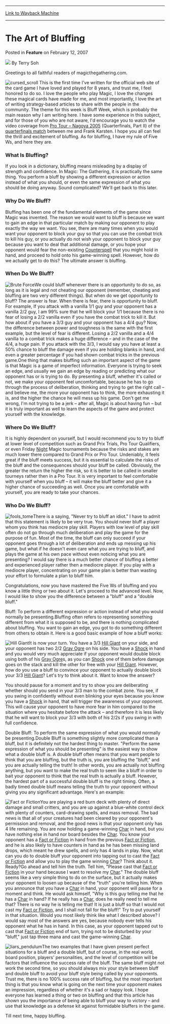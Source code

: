
---
[Link to Wayback Machine](https://web.archive.org/web/20211206184049/https://magic.wizards.com/en/articles/archive/feature/art-bluffing-2007-02-12)

[_metadata_:wayback_url]:- "https://magic.wizards.com/en/articles/archive/feature/art-bluffing-2007-02-12"
[_metadata_:wayback_raw_url]:- "https://web.archive.org/web/20211206184049id_/https://magic.wizards.com/en/articles/archive/feature/art-bluffing-2007-02-12"
[_metadata_:wayback_capture_timestamp]:- "2021-12-06 18:40:49+00:00"
[_metadata_:description]:- "Greetings to all faithful readers of magicthegathering.com. This is the first time I've written for the official web site of the card game I have loved and played for 8 years, and trust me, I feel honored to do so. I love the people who play Magic, I love the changes these magical cards have made for me, and most importantly, I love the art of writing strategy-based articles"
[_metadata_:generator]:- "Drupal 7 (http://drupal.org)"
---


The Art of Bluffing
===================



 Posted in **Feature**
 on February 12, 2007 






![](https://media.magic.wizards.com/styles/auth_small/public/images/person/authorpic_TerrySoh.jpg)
By Terry Soh











Greetings to all faithful readers of magicthegathering.com.

![cursed_scroll](https://media.magic.wizards.com/image_legacy_migration/magic/images/cardart/TE/cursed_scroll.jpg) This is the first time I've written for the official web site of the card game I have loved and played for 8 years, and trust me, I feel honored to do so. I love the people who play Magic, I love the changes these magical cards have made for me, and most importantly, I love the art of writing strategy-based articles to share with the people in the community. The theme for this week is Bluff Week, which is probably the main reason why I am writing here. I have some experience in this subject, and for those of you who are not aware, I'd encourage you to watch the video coverage from [Pro Tour – Nagoya 2005](/en/events/coverage/komuro-finishes-rochester) (Quarterfinals, Part II) of the [quarterfinals match](/en/articles/archive/event-coverage/live-coverage-2005-pro-tour-nagoya-2005-01-30-2) between me and Frank Karsten. I hope you all can feel the thrill and excitement of bluffing. As for bluffing, I have my rule of Five Ws, and here they are.

### What Is Bluffing?

If you look in a dictionary, bluffing means misleading by a display of strength and confidence. In Magic: The Gathering, it is practically the same thing. You perform a bluff by showing a different expression or action instead of what you should, or even the same expression of what you should be doing anyway. Sound complicated? We'll get back to this later. 

### Why Do We Bluff?

Bluffing has been one of the fundamental elements of the game since Magic was invented. The reason we would want to bluff is because we want to gain an edge in that particular match by making our opponent to play exactly the way we want. You see, there are many times when you would want your opponent to block your guy so that you can use the combat trick to kill his guy, or you actually do not wish your opponent to block your guy because you want to deal that additional damage, or you hope your opponent would fear the non-existing [Counterspell](https://gatherer.wizards.com/Pages/Card/Details.aspx?name=Counterspell) that you might hold in hand, and proceed to hold onto his game-winning spell. However, how do we actually get to do this? The ultimate answer is bluffing.

### When Do We Bluff?

![Brute Force](http://gatherer.wizards.com/Handlers/Image.ashx?type=card&name=Brute+Force)We could bluff whenever there is an opportunity to do so, as long as it is legal and not cheating our opponent (remember, cheating and bluffing are two very different things). But when do we get opportunity to bluff? The answer is fear. When there is fear, there is opportunity to bluff. For example, If you attack with a vanilla 1/1 guy and your opponent has a vanilla 2/2 guy, I am 99% sure that he will block your 1/1 because there is no fear of losing a 2/2 vanilla even if you have the combat trick to kill it. But how about if you have a 3/3 guy and your opponent has a 4/4 guy? Now, the difference between power and toughness is the same with the first example, but the level of fear is different. Losing a 2/2 vanilla and a 4/4 vanilla to a combat trick makes a huge difference – and in the case of the 4/4, a huge pain. If you attack with the 3/3, I would say you have at least a 50% chance to bluff the damage even if you are holding blanks in hand, and even a greater percentage if you had shown combat tricks in the previous game.One thing that makes bluffing such an important aspect of the game is that Magic is a game of imperfect information. Everyone is trying to seek an edge, and usually we gain an edge by reading or predicting what our opponent has or is trying to do. By presenting a bluff, whether it's called or not, we make your opponent feel uncomfortable, because he has to go through the process of deliberation, thinking and trying to get the right call – and believe me, the more your opponent has to think, the more exhausting it is, and the higher the chance he will mess up his game. Don't get me wrong, I'm not trying to be a jerk – after all, Magic is about having fun – but it is truly important as well to learn the aspects of the game and protect yourself with the knowledge. 

### Where Do We Bluff?

It is highly dependent on yourself, but I would recommend you to try to bluff at lower level of competition such as Grand Prix Trials, Pro Tour Qualifiers, or even Friday [Night](https://gatherer.wizards.com/Pages/Card/Details.aspx?name=Night) Magic tournaments because the risks and stakes are much lower there compared to Grand Prix or Pro Tour. Undeniably, it feels great if the bluff meets success, but it is essential to calculate the risks of the bluff and the consequences should your bluff be called. Obviously, the greater the return the higher the risk, so it is better to be called in smaller tourneys rather then in a Pro Tour. It is very important to feel comfortable with yourself when you bluff – it will make the bluff better and give it a higher chance of succeeding as well. Once you are comfortable with yourself, you are ready to take your chances. 

### Who Do We Bluff?

![fools_tome](https://media.magic.wizards.com/image_legacy_migration/magic/images/cardart/TE/fools_tome.jpg)There is a saying, "Never try to bluff an idiot." I have to admit that this statement is likely to be very true. You should never bluff a player whom you think has mediocre play skill. Players with low level of play skill often do not go through much deliberation and play the game for the purpose of fun. Most of the time, the bluff can only succeed if your opponent goes through a lot of deliberation and ends up messing up his game, but what if he doesn't even care what you are trying to bluff, and plays the game at his own pace without even noticing what you are presenting? I would say there is a much better chance of bluffing a better and experienced player rather then a mediocre player. If you play with a mediocre player, concentrating on your game plan is better than wasting your effort to formulate a plan to bluff him. 

Congratulations, now you have mastered the Five Ws of bluffing and you know a little thing or two about it. Let's proceed to the advanced level. Now, I would like to show you the difference between a "bluff" and a "double bluff." 

Bluff: To perform a different expression or action instead of what you would normally be presenting.Bluffing often refers to representing something different from what it is supposed to be, and there is nothing complicated about bluffing. You want to gain an edge, you got to do something different from others to obtain it. Here is a good basic example of how a bluff works:

![Hill Giant](http://gatherer.wizards.com/Handlers/Image.ashx?type=card&name=Hill+Giant)It is now your turn. You have a 3/3 [Hill Giant](https://gatherer.wizards.com/Pages/Card/Details.aspx?name=Hill+Giant) on your side, and your opponent has two 2/2 [Gray Ogre](https://gatherer.wizards.com/Pages/Card/Details.aspx?name=Gray+Ogre) on his side. You have a [Shock](https://gatherer.wizards.com/Pages/Card/Details.aspx?name=Shock) in hand and you would very much appreciate if your opponent would double block using both of his [Gray Ogre](https://gatherer.wizards.com/Pages/Card/Details.aspx?name=Gray+Ogre)s, as you can [Shock](https://gatherer.wizards.com/Pages/Card/Details.aspx?name=Shock) one of them before damage goes on the stack and kill the other for free with your [Hill Giant](https://gatherer.wizards.com/Pages/Card/Details.aspx?name=Hill+Giant). However, how do you use a bluff to convince your opponent to actually double block your 3/3 [Hill Giant](https://gatherer.wizards.com/Pages/Card/Details.aspx?name=Hill+Giant)? Let's try to think about it. Want to know the answer? 

You should pause for a moment and try to show you are deliberating whether should you send in your 3/3 man to the combat zone. You see, if you swing in confidently without even blinking your eyes because you know you have a [Shock](https://gatherer.wizards.com/Pages/Card/Details.aspx?name=Shock) in hand, that will trigger the awareness of your opponent. This will cause your opponent to have more fear in him compared to the situation where you hesitate before the attack – and therefore it is less likely that he will want to block your 3/3 with both of his 2/2s if you swing in with full confidence.


Double Bluff: To perform the same expression of what you would normally be presenting.Double Bluff is something slightly more complicated than a bluff, but it is definitely not the hardest thing to master. "Perform the same expression of what you should be presenting" is the easiest way to show what a double bluff is. A double bluff often means that you want people to think that you are bluffing, but the truth is, you are bluffing the "bluff," and you are actually telling the truth! In other words, you are actually not bluffing anything, but you want to make the real truth to seem like a bluff in order to bait your opponent to think that the real truth is actually a bluff. However, the hardest part of a successful double bluff is the right timing. Often, a badly timed double bluff means telling the truth to your opponent without giving you any significant advantage. Here's an example:

![Fact or Fiction](http://gatherer.wizards.com/Handlers/Image.ashx?type=card&name=Fact+or+Fiction)You are playing a red burn deck with plenty of direct damage and small critters, and you are up against a blue-white control deck with plenty of counters, card-drawing spells, and mass removal. The bad news is that all of your creatures had been cleared by your opponent's permission and removal, and the good news is that your opponent only has 4 life remaining. You are now holding a game-winning [Char](https://gatherer.wizards.com/Pages/Card/Details.aspx?name=Char) in hand, but you have nothing else in hand nor board besides the [Char](https://gatherer.wizards.com/Pages/Card/Details.aspx?name=Char). You know your opponent has a [Fact or Fiction](https://gatherer.wizards.com/Pages/Card/Details.aspx?name=Fact+or+Fiction) in hand from the previous [Fact or Fiction](https://gatherer.wizards.com/Pages/Card/Details.aspx?name=Fact+or+Fiction), and he is also likely to have counters in hand as he has been missing land drops, which meant he drew spells, and only has 4 lands in play. Now, what can you do to double bluff your opponent into tapping out to cast the [Fact or Fiction](https://gatherer.wizards.com/Pages/Card/Details.aspx?name=Fact+or+Fiction) and allow you to play the game winning [Char](https://gatherer.wizards.com/Pages/Card/Details.aspx?name=Char)? Think about it. Ready?Go ahead and tell him the truth. Tell him, "Please cast that [Fact or Fiction](https://gatherer.wizards.com/Pages/Card/Details.aspx?name=Fact+or+Fiction) in your hand because I want to resolve my [Char](https://gatherer.wizards.com/Pages/Card/Details.aspx?name=Char)." The double bluff seems like a very simple thing to do on the surface, but it actually makes your opponent to loosen up because of the "truth" you're telling him. When you announce that you have a [Char](https://gatherer.wizards.com/Pages/Card/Details.aspx?name=Char) in hand, your opponent will pause for a moment and think. He would ask himself, "Why is this guy telling me that he has a [Char](https://gatherer.wizards.com/Pages/Card/Details.aspx?name=Char) in hand? If he really has a [Char](https://gatherer.wizards.com/Pages/Card/Details.aspx?name=Char), does he really need to tell me that? There is no way he is telling me that! It is just a bluff so that I would not cast my [Fact or Fiction](https://gatherer.wizards.com/Pages/Card/Details.aspx?name=Fact+or+Fiction), and I shall not fall for the bluff!" Try to put yourself in that situation. Would you most likely think like what I described above? I would say most of the answers are yes, because nobody ever tells his opponent what he has in hand. In this case, as your opponent tapped out to cast that [Fact or Fiction](https://gatherer.wizards.com/Pages/Card/Details.aspx?name=Fact+or+Fiction) end of turn, trying not to be disturbed by your "bluff," just tap three mana and cast the game-winning [Char](https://gatherer.wizards.com/Pages/Card/Details.aspx?name=Char).


![liars_pendulum](https://media.magic.wizards.com/image_legacy_migration/magic/images/cardart/MRD/liars_pendulum.jpg)The two examples that I have given present perfect situations for a bluff and a double bluff, but of course, in the real world, board position, players' personalities, and the level of competition will be factors that influence the success rate of the bluff. The same bluff might not work the second time, so you should always mix your style between bluff and double bluff to avoid your bluff style being called by your opponents. Trust me, there is no 100% success rate of bluffing, but the most important thing is that you know what is going on the next time your opponent makes an impression, regardless of whether it's a sad or happy look. I hope everyone has learned a thing or two on bluffing and that this article has shown you the importance of being able to bluff your way to victory – and use that knowledge as a defense kit against formidable bluffers in the game.

Till next time, happy bluffing.







